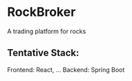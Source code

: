 # RockBroker
A trading platform for rocks

## Tentative Stack:
Frontend: React, ...
Backend: Spring Boot
